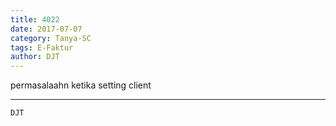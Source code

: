 ```yaml
---
title: 4022
date: 2017-07-07
category: Tanya-SC
tags: E-Faktur
author: DJT
---
```


permasalaahn ketika setting client

---



`DJT`
